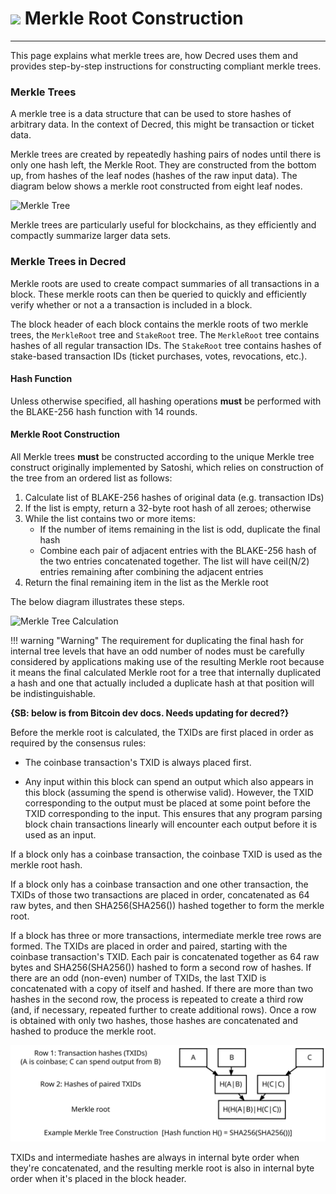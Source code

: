 # <img class="dcr-icon" src="/img/dcr-icons/Code.svg" /> Merkle Root Construction

---

This page explains what merkle trees are, how Decred uses them and provides step-by-step instructions for constructing compliant merkle trees.

### Merkle Trees


A merkle tree is a data structure that can be used to store hashes of arbitrary data. In the context of Decred, this might be transaction or ticket data. 

Merkle trees are created by repeatedly hashing pairs of nodes until there is only one hash left, the Merkle Root. They are constructed from the bottom up, from hashes of the leaf nodes (hashes of the raw input data). The diagram below shows a merkle root constructed from eight leaf nodes. 

![Merkle Tree](/img/core-blockchain-concepts/merkle_tree.svg)

Merkle trees are particularly useful for blockchains, as they efficiently and compactly summarize larger data sets.


### Merkle Trees in Decred

Merkle roots are used to create compact summaries of all transactions in a block. These merkle roots can then be queried to quickly and efficiently verify whether or not a a transaction is included in a block. 

The block header of each block contains the merkle roots of two merkle trees, the `MerkleRoot` tree and `StakeRoot` tree. The `MerkleRoot` tree contains hashes of all regular transaction IDs. The `StakeRoot` tree contains hashes of stake-based transaction IDs (ticket purchases, votes, revocations, etc.). 

#### Hash Function

Unless otherwise specified, all hashing operations **must** be performed with the BLAKE-256 hash function with 14 rounds.

#### Merkle Root Construction

All Merkle trees **must** be constructed according to the unique Merkle tree construct originally implemented by Satoshi, which relies on construction of the tree from an ordered list as follows:

1. Calculate list of BLAKE-256 hashes of original data (e.g. transaction IDs) 
1. If the list is empty, return a 32-byte root hash of all zeroes; otherwise
1. While the list contains two or more items:
	- If the number of items remaining in the list is odd, duplicate the final hash
	- Combine each pair of adjacent entries with the BLAKE-256 hash of the two entries concatenated together. The list will have ceil(N/2) entries remaining after combining the adjacent entries
1. Return the final remaining item in the list as the Merkle root

The below diagram illustrates these steps.

![Merkle Tree Calculation](/img/core-blockchain-concepts/merkle_root_calc.svg)

!!! warning "Warning"
	The requirement for duplicating the final hash for internal tree levels that have an odd number of nodes must be carefully considered by applications making use of the resulting Merkle root because it means the final calculated Merkle root for a tree that internally duplicated a hash and one that actually included a duplicate hash at that position will be indistinguishable.

<!-- TODO s-ben: below is from Bitcoin dev docs. Needs updating for decred? -->
**{SB: below is from Bitcoin dev docs. Needs updating for decred?}**

Before the merkle root is calculated, the TXIDs are first placed in order as required by the
consensus rules:

* The coinbase transaction's TXID is always placed first.

* Any input within this block can spend an output which also appears in
  this block (assuming the spend is otherwise valid). However, the TXID
  corresponding to the output must be placed at some point before the
  TXID corresponding to the input. This ensures that any program parsing
  block chain transactions linearly will encounter each output before it
  is used as an input.

If a block only has a coinbase transaction, the coinbase TXID is used as
the merkle root hash.

If a block only has a coinbase transaction and one other transaction,
the TXIDs of those two transactions are placed in order, concatenated as
64 raw bytes, and then SHA256(SHA256()) hashed together to form the
merkle root.

If a block has three or more transactions, intermediate merkle tree rows
are formed. The TXIDs are placed in order and paired, starting with the
coinbase transaction's TXID. Each pair is concatenated together as 64
raw bytes and SHA256(SHA256()) hashed to form a second row of
hashes. If there are an odd (non-even) number of TXIDs, the last TXID is
concatenated with a copy of itself and hashed. If there are more than
two hashes in the second row, the process is repeated to create a third
row (and, if necessary, repeated further to create additional rows).
Once a row is obtained with only two hashes, those hashes are concatenated and
hashed to produce the merkle root.

<!-- built block 170's merkle root with Python to confirm left-to-right order
     for A|B concatenation demonstrated below:
         sha256(sha256("82501c1178fa0b222c1f3d474ec726b832013f0a532b44bb620cce8624a5feb1169e1e83e930853391bc6f35f605c6754cfead57cf8387639d3b4096c54f18f4".decode("hex")).digest()).digest().encode("hex_codec")
-->

![Example Merkle Tree Construction](../img/core-blockchain-concepts/merkle-tree-construction.svg)

TXIDs and intermediate hashes are always in internal byte order when they're
concatenated, and the resulting merkle root is also in internal byte
order when it's placed in the block header.
